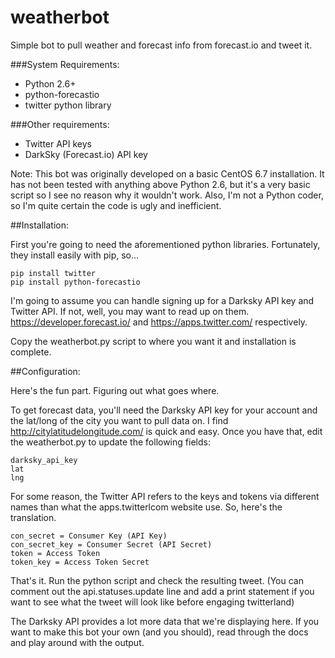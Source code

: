 # weatherbot
Simple bot to pull weather and forecast info from forecast.io and tweet it.

###System Requirements:
* Python 2.6+
* python-forecastio
* twitter python library
  
###Other requirements:
* Twitter API keys
* DarkSky (Forecast.io) API key
  
Note: This bot was originally developed on a basic CentOS 6.7 installation. It has not been tested with anything above Python 2.6, but it's a very basic script so I see no reason why it wouldn't work. Also, I'm not a Python coder, so I'm quite certain the code is ugly and inefficient.

##Installation:

First you're going to need the aforementioned python libraries. Fortunately, they install easily with pip, so...

```
pip install twitter
pip install python-forecastio
```
  
I'm going to assume you can handle signing up for a Darksky API key and Twitter API. If not, well, you may want to read up on them. https://developer.forecast.io/ and https://apps.twitter.com/ respectively.

Copy the weatherbot.py script to where you want it and installation is complete.

##Configuration:

Here's the fun part. Figuring out what goes where.

To get forecast data, you'll need the Darksky API key for your account and the lat/long of the city you want to pull data on. I find http://citylatitudelongitude.com/ is quick and easy. Once you have that, edit the weatherbot.py to update the following fields:

```
darksky_api_key
lat
lng
```

  
For some reason, the Twitter API refers to the keys and tokens via different names than what the apps.twitterlcom website use. So, here's the translation.

```
con_secret = Consumer Key (API Key)
con_secret_key = Consumer Secret (API Secret)
token = Access Token
token_key = Access Token Secret
```

That's it. Run the python script and check the resulting tweet. (You can comment out the api.statuses.update line and add a print statement if you want to see what the tweet will look like before engaging twitterland)

The Darksky API provides a lot more data that we're displaying here. If you want to make this bot your own (and you should), read through the docs and play around with the output.
